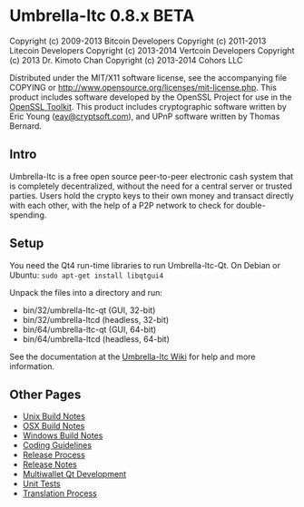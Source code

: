 Umbrella-ltc 0.8.x BETA
====================

Copyright (c) 2009-2013 Bitcoin Developers
Copyright (c) 2011-2013 Litecoin Developers
Copyright (c) 2013-2014 Vertcoin Developers
Copyright (c)    2013   Dr. Kimoto Chan
Copyright (c) 2013-2014 Cohors LLC

Distributed under the MIT/X11 software license, see the accompanying
file COPYING or http://www.opensource.org/licenses/mit-license.php.
This product includes software developed by the OpenSSL Project for use in the [OpenSSL Toolkit](http://www.openssl.org/). This product includes
cryptographic software written by Eric Young ([eay@cryptsoft.com](mailto:eay@cryptsoft.com)), and UPnP software written by Thomas Bernard.


Intro
---------------------
Umbrella-ltc is a free open source peer-to-peer electronic cash system that is
completely decentralized, without the need for a central server or trusted
parties.  Users hold the crypto keys to their own money and transact directly
with each other, with the help of a P2P network to check for double-spending.


Setup
---------------------
You need the Qt4 run-time libraries to run Umbrella-ltc-Qt. On Debian or Ubuntu:
	`sudo apt-get install libqtgui4`

Unpack the files into a directory and run:

- bin/32/umbrella-ltc-qt (GUI, 32-bit)
- bin/32/umbrella-ltcd (headless, 32-bit)
- bin/64/umbrella-ltc-qt (GUI, 64-bit)
- bin/64/umbrella-ltcd (headless, 64-bit)

See the documentation at the [Umbrella-ltc Wiki](http://umbrella-ltc.org)
for help and more information.


Other Pages
---------------------
- [Unix Build Notes](build-unix.md)
- [OSX Build Notes](build-osx.md)
- [Windows Build Notes](build-msw.md)
- [Coding Guidelines](coding.md)
- [Release Process](release-process.md)
- [Release Notes](release-notes.md)
- [Multiwallet Qt Development](multiwallet-qt.md)
- [Unit Tests](unit-tests.md)
- [Translation Process](translation_process.md)
